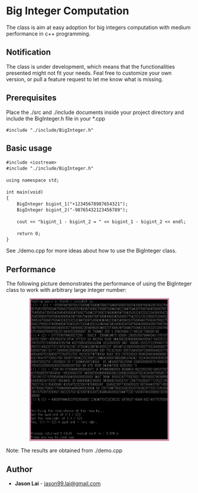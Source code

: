 # Big Integer Computation

The class is aim at easy adoption for big integers computation with medium performance in c++ programming.

## Notification

The class is under development, which means that the functionalities presented might not fit your needs.
Feal free to customize your own version, or pull a feature request to let me know what is missing.


## Prerequisites

Place the ./src and ./include documents inside your project directory and include the BigInteger.h file in your *.cpp

```
#include "./include/BigInteger.h"
```


## Basic usage

```
#include <iostream>
#include "./include/BigInteger.h"

using namespace std;

int main(void)
{
    BigInteger bigint_1("+12345678987654321");
    BigInteger bigint_2("-98765432123456789");
    
    cout << "bigint_1 - bigint_2 = " << bigint_1 - bigint_2 << endl;
    
    return 0;
}
```

See ./demo.cpp for more ideas about how to use the BigInteger class.


## Performance

The following picture demonstrates the performance of using the BigInteger class to work with arbitrary large integer number:

<p align="center">
  <img src="./img/demo.png" width="75%" height="75%" />	
</p>

Note: The results are obtained from ./demo.cpp


## Author

* **Jason Lai** - jason99.lai@gmail.com
